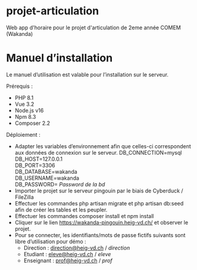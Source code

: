 # projet-articulation
Web app d'horaire pour le projet d'articulation de 2eme année COMEM (Wakanda)

# Manuel d’installation
Le manuel d’utilisation est valable pour l’installation sur  le  serveur.

Prérequis :
- PHP 8.1
- Vue 3.2
- Node.js v16
- Npm 8.3
- Composer 2.2

Déploiement :
- Adapter les variables d’environnement afin que celles-ci correspondent aux données de connexion sur le serveur. 
DB_CONNECTION=mysql  
DB_HOST=127.0.0.1  
DB_PORT=3306  
DB_DATABASE=wakanda  
DB_USERNAME=wakanda  
DB_PASSWORD= *Password de la bd*  
- Importer le projet sur le serveur pingouin par le biais de Cyberduck / FileZilla
- Effectuer les commandes php artisan migrate et php artisan db:seed afin de créer les tables et les peupler. 
- Effectuer les commandes composer install et npm install
- Cliquer sur le lien https://wakanda-pingouin.heig-vd.ch/ et observer le projet.
- Pour se connecter, les identifiants/mots de passe fictifs suivants sont libre d’utilisation pour démo : 
  - Direction : direction@heig-vd.ch / *direction*
  - Etudiant : eleve@heig-vd.ch / *eleve*
  - Enseignant : prof@heig-vd.ch / *prof*
